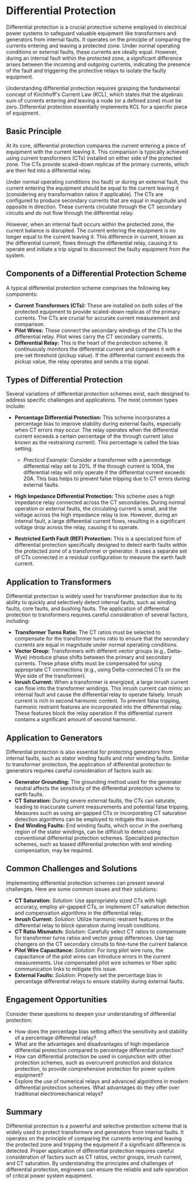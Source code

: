 # Differential Protection

Differential protection is a crucial protective scheme employed in electrical power systems to safeguard valuable equipment like transformers and generators from internal faults. It operates on the principle of comparing the currents entering and leaving a protected zone. Under normal operating conditions or external faults, these currents are ideally equal. However, during an internal fault within the protected zone, a significant difference arises between the incoming and outgoing currents, indicating the presence of the fault and triggering the protective relays to isolate the faulty equipment.

Understanding differential protection requires grasping the fundamental concept of Kirchhoff's Current Law (KCL), which states that the algebraic sum of currents entering and leaving a node (or a defined zone) must be zero. Differential protection essentially implements KCL for a specific piece of equipment.

## Basic Principle

At its core, differential protection compares the current entering a piece of equipment with the current leaving it. This comparison is typically achieved using current transformers (CTs) installed on either side of the protected zone. The CTs provide scaled-down replicas of the primary currents, which are then fed into a differential relay.

Under normal operating conditions (no fault) or during an external fault, the current entering the equipment should be equal to the current leaving it (considering any transformation ratios if applicable). The CTs are configured to produce secondary currents that are equal in magnitude and opposite in direction. These currents circulate through the CT secondary circuits and do not flow through the differential relay.

However, when an internal fault occurs within the protected zone, the current balance is disrupted. The current entering the equipment is no longer equal to the current leaving it. This difference in current, known as the differential current, flows through the differential relay, causing it to operate and initiate a trip signal to disconnect the faulty equipment from the system.

## Components of a Differential Protection Scheme

A typical differential protection scheme comprises the following key components:

*   **Current Transformers (CTs):** These are installed on both sides of the protected equipment to provide scaled-down replicas of the primary currents. The CTs are crucial for accurate current measurement and comparison.
*   **Pilot Wires:** These connect the secondary windings of the CTs to the differential relay. Pilot wires carry the CT secondary currents.
*   **Differential Relay:** This is the heart of the protection scheme. It continuously monitors the differential current and compares it with a pre-set threshold (pickup value). If the differential current exceeds the pickup value, the relay operates and sends a trip signal.

## Types of Differential Protection

Several variations of differential protection schemes exist, each designed to address specific challenges and applications. The most common types include:

*   **Percentage Differential Protection:** This scheme incorporates a percentage bias to improve stability during external faults, especially when CT errors may occur. The relay operates when the differential current exceeds a certain percentage of the through current (also known as the restraining current). This percentage is called the bias setting.

    *   *Practical Example:* Consider a transformer with a percentage differential relay set to 20%. If the through current is 100A, the differential relay will only operate if the differential current exceeds 20A. This bias helps to prevent false tripping due to CT errors during external faults.

*   **High Impedance Differential Protection:** This scheme uses a high impedance relay connected across the CT secondaries. During normal operation or external faults, the circulating current is small, and the voltage across the high impedance relay is low. However, during an internal fault, a large differential current flows, resulting in a significant voltage drop across the relay, causing it to operate.

*   **Restricted Earth Fault (REF) Protection:** This is a specialized form of differential protection specifically designed to detect earth faults within the protected zone of a transformer or generator. It uses a separate set of CTs connected in a residual configuration to measure the earth fault current.

## Application to Transformers

Differential protection is widely used for transformer protection due to its ability to quickly and selectively detect internal faults, such as winding faults, core faults, and bushing faults. The application of differential protection to transformers requires careful consideration of several factors, including:

*   **Transformer Turns Ratio:** The CT ratios must be selected to compensate for the transformer turns ratio to ensure that the secondary currents are equal in magnitude under normal operating conditions.
*   **Vector Group:** Transformers with different vector groups (e.g., Delta-Wye) introduce phase shifts between the primary and secondary currents. These phase shifts must be compensated for using appropriate CT connections (e.g., using Delta-connected CTs on the Wye side of the transformer).
*   **Inrush Current:** When a transformer is energized, a large inrush current can flow into the transformer windings. This inrush current can mimic an internal fault and cause the differential relay to operate falsely. Inrush current is rich in second harmonic content. To prevent false tripping, harmonic restraint features are incorporated into the differential relay. These features block the relay operation if the differential current contains a significant amount of second harmonic.

## Application to Generators

Differential protection is also essential for protecting generators from internal faults, such as stator winding faults and rotor winding faults. Similar to transformer protection, the application of differential protection to generators requires careful consideration of factors such as:

*   **Generator Grounding:** The grounding method used for the generator neutral affects the sensitivity of the differential protection scheme to earth faults.
*   **CT Saturation:** During severe external faults, the CTs can saturate, leading to inaccurate current measurements and potential false tripping. Measures such as using air-gapped CTs or incorporating CT saturation detection algorithms can be employed to mitigate this issue.
*   **End Winding Faults:** End winding faults, which occur in the overhang region of the stator windings, can be difficult to detect using conventional differential protection schemes. Specialized protection schemes, such as biased differential protection with end winding compensation, may be required.

## Common Challenges and Solutions

Implementing differential protection schemes can present several challenges. Here are some common issues and their solutions:

*   **CT Saturation:** *Solution:* Use appropriately sized CTs with high accuracy, employ air-gapped CTs, or implement CT saturation detection and compensation algorithms in the differential relay.
*   **Inrush Current:** *Solution:* Utilize harmonic restraint features in the differential relay to block operation during inrush conditions.
*   **CT Ratio Mismatch:** *Solution:* Carefully select CT ratios to compensate for transformer turns ratios and vector group differences. Use tap changers on the CT secondary circuits to fine-tune the current balance.
*   **Pilot Wire Capacitance:** *Solution:* For long pilot wire runs, the capacitance of the pilot wires can introduce errors in the current measurements. Use compensated pilot wire schemes or fiber optic communication links to mitigate this issue.
*   **External Faults:** *Solution:* Properly set the percentage bias in percentage differential relays to ensure stability during external faults.

## Engagement Opportunities

Consider these questions to deepen your understanding of differential protection:

*   How does the percentage bias setting affect the sensitivity and stability of a percentage differential relay?
*   What are the advantages and disadvantages of high impedance differential protection compared to percentage differential protection?
*   How can differential protection be used in conjunction with other protection schemes, such as overcurrent protection and distance protection, to provide comprehensive protection for power system equipment?
*   Explore the use of numerical relays and advanced algorithms in modern differential protection schemes. What advantages do they offer over traditional electromechanical relays?

## Summary

Differential protection is a powerful and selective protection scheme that is widely used to protect transformers and generators from internal faults. It operates on the principle of comparing the currents entering and leaving the protected zone and tripping the equipment if a significant difference is detected. Proper application of differential protection requires careful consideration of factors such as CT ratios, vector groups, inrush current, and CT saturation. By understanding the principles and challenges of differential protection, engineers can ensure the reliable and safe operation of critical power system equipment.